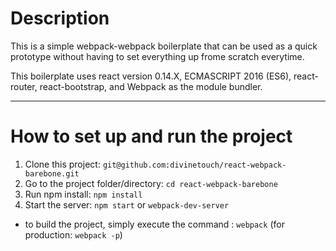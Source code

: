 # Description

This is a simple webpack-webpack boilerplate that can be used as a quick prototype without having to set everything up frome scratch everytime. 

This boilerplate uses react version 0.14.X, ECMASCRIPT 2016 (ES6), react-router, react-bootstrap, and Webpack as the module bundler.

---
# How to set up and run the project

1. Clone this project: ```git@github.com:divinetouch/react-webpack-barebone.git```
2. Go to the project folder/directory: ```cd react-webpack-barebone```
3. Run npm install: ```npm install```
4. Start the server: ```npm start``` or ```webpack-dev-server```

- to build the project, simply execute the command : ```webpack``` (for production: ```webpack -p```)